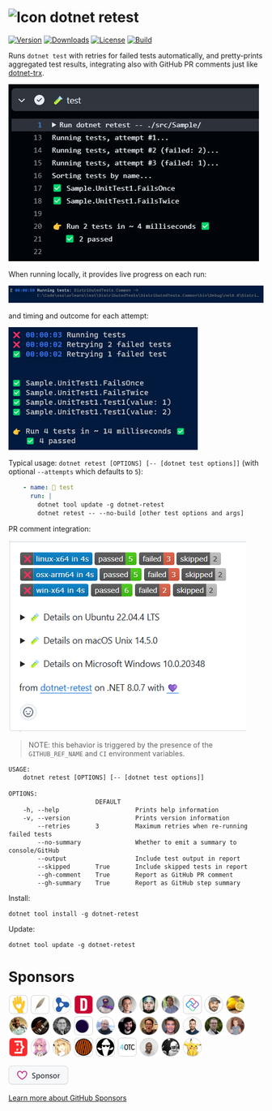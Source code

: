 ![Icon](assets/32.png) dotnet retest
============

[![Version](https://img.shields.io/nuget/v/dotnet-retest?color=royalblue)](https://www.nuget.org/packages/dotnet-retest)
[![Downloads](https://img.shields.io/nuget/dt/dotnet-retest)](https://www.nuget.org/packages/dotnet-retest)
[![License](https://img.shields.io/github/license/devlooped/dotnet-retest?color=blue)](https://github.com//devlooped/dotnet-retest/blob/main/license.txt)
[![Build](https://img.shields.io/github/actions/workflow/status/devlooped/dotnet-retest/build.yml?branch=main)](https://github.com/devlooped/dotnet-retest/actions)

<!-- #content -->
Runs `dotnet test` with retries for failed tests automatically, and pretty-prints aggregated 
test results, integrating also with GitHub PR comments just like [dotnet-trx](https://github.com/devlooped/dotnet-trx).

![Demo](https://raw.githubusercontent.com/devlooped/dotnet-retest/main/assets/img/ciretry.png)

When running locally, it provides live progress on each run:

![Demo](https://raw.githubusercontent.com/devlooped/dotnet-retest/main/assets/img/progress.png)

and timing and outcome for each attempt:

![Demo](https://raw.githubusercontent.com/devlooped/dotnet-retest/main/assets/img/timings.png)

Typical usage: `dotnet retest [OPTIONS] [-- [dotnet test options]]` (with optional `--attempts` which defaults to `5`):

```yml
    - name: 🧪 test
      run: |
        dotnet tool update -g dotnet-retest
        dotnet retest -- --no-build [other test options and args]
```

PR comment integration:

![PR comment](https://raw.githubusercontent.com/devlooped/dotnet-retest/main/assets/img/comment.png)

> NOTE: this behavior is triggered by the presence of the `GITHUB_REF_NAME` and `CI` environment variables.

<!-- include src/dotnet-retest/help.md -->
```shell
USAGE:
    dotnet retest [OPTIONS] [-- [dotnet test options]]

OPTIONS:
                        DEFAULT                                                
    -h, --help                     Prints help information                     
    -v, --version                  Prints version information                  
        --retries       3          Maximum retries when re-running failed tests
        --no-summary               Whether to emit a summary to console/GitHub 
        --output                   Include test output in report               
        --skipped       True       Include skipped tests in report             
        --gh-comment    True       Report as GitHub PR comment                 
        --gh-summary    True       Report as GitHub step summary               
```

<!-- src/dotnet-retest/help.md -->

Install:

```shell
dotnet tool install -g dotnet-retest
```

Update:

```shell
dotnet tool update -g dotnet-retest
```

<!-- #content -->
<!-- include https://github.com/devlooped/sponsors/raw/main/footer.md -->
# Sponsors 

<!-- sponsors.md -->
[![Clarius Org](https://raw.githubusercontent.com/devlooped/sponsors/main/.github/avatars/clarius.png "Clarius Org")](https://github.com/clarius)
[![MFB Technologies, Inc.](https://raw.githubusercontent.com/devlooped/sponsors/main/.github/avatars/MFB-Technologies-Inc.png "MFB Technologies, Inc.")](https://github.com/MFB-Technologies-Inc)
[![Torutek](https://raw.githubusercontent.com/devlooped/sponsors/main/.github/avatars/torutek-gh.png "Torutek")](https://github.com/torutek-gh)
[![DRIVE.NET, Inc.](https://raw.githubusercontent.com/devlooped/sponsors/main/.github/avatars/drivenet.png "DRIVE.NET, Inc.")](https://github.com/drivenet)
[![Keith Pickford](https://raw.githubusercontent.com/devlooped/sponsors/main/.github/avatars/Keflon.png "Keith Pickford")](https://github.com/Keflon)
[![Thomas Bolon](https://raw.githubusercontent.com/devlooped/sponsors/main/.github/avatars/tbolon.png "Thomas Bolon")](https://github.com/tbolon)
[![Kori Francis](https://raw.githubusercontent.com/devlooped/sponsors/main/.github/avatars/kfrancis.png "Kori Francis")](https://github.com/kfrancis)
[![Toni Wenzel](https://raw.githubusercontent.com/devlooped/sponsors/main/.github/avatars/twenzel.png "Toni Wenzel")](https://github.com/twenzel)
[![Uno Platform](https://raw.githubusercontent.com/devlooped/sponsors/main/.github/avatars/unoplatform.png "Uno Platform")](https://github.com/unoplatform)
[![Dan Siegel](https://raw.githubusercontent.com/devlooped/sponsors/main/.github/avatars/dansiegel.png "Dan Siegel")](https://github.com/dansiegel)
[![Reuben Swartz](https://raw.githubusercontent.com/devlooped/sponsors/main/.github/avatars/rbnswartz.png "Reuben Swartz")](https://github.com/rbnswartz)
[![Jacob Foshee](https://raw.githubusercontent.com/devlooped/sponsors/main/.github/avatars/jfoshee.png "Jacob Foshee")](https://github.com/jfoshee)
[![](https://raw.githubusercontent.com/devlooped/sponsors/main/.github/avatars/Mrxx99.png "")](https://github.com/Mrxx99)
[![Eric Johnson](https://raw.githubusercontent.com/devlooped/sponsors/main/.github/avatars/eajhnsn1.png "Eric Johnson")](https://github.com/eajhnsn1)
[![Ix Technologies B.V.](https://raw.githubusercontent.com/devlooped/sponsors/main/.github/avatars/IxTechnologies.png "Ix Technologies B.V.")](https://github.com/IxTechnologies)
[![David JENNI](https://raw.githubusercontent.com/devlooped/sponsors/main/.github/avatars/davidjenni.png "David JENNI")](https://github.com/davidjenni)
[![Jonathan ](https://raw.githubusercontent.com/devlooped/sponsors/main/.github/avatars/Jonathan-Hickey.png "Jonathan ")](https://github.com/Jonathan-Hickey)
[![Charley Wu](https://raw.githubusercontent.com/devlooped/sponsors/main/.github/avatars/akunzai.png "Charley Wu")](https://github.com/akunzai)
[![Jakob Tikjøb Andersen](https://raw.githubusercontent.com/devlooped/sponsors/main/.github/avatars/jakobt.png "Jakob Tikjøb Andersen")](https://github.com/jakobt)
[![Tino Hager](https://raw.githubusercontent.com/devlooped/sponsors/main/.github/avatars/tinohager.png "Tino Hager")](https://github.com/tinohager)
[![Ken Bonny](https://raw.githubusercontent.com/devlooped/sponsors/main/.github/avatars/KenBonny.png "Ken Bonny")](https://github.com/KenBonny)
[![Simon Cropp](https://raw.githubusercontent.com/devlooped/sponsors/main/.github/avatars/SimonCropp.png "Simon Cropp")](https://github.com/SimonCropp)
[![agileworks-eu](https://raw.githubusercontent.com/devlooped/sponsors/main/.github/avatars/agileworks-eu.png "agileworks-eu")](https://github.com/agileworks-eu)
[![sorahex](https://raw.githubusercontent.com/devlooped/sponsors/main/.github/avatars/sorahex.png "sorahex")](https://github.com/sorahex)
[![Zheyu Shen](https://raw.githubusercontent.com/devlooped/sponsors/main/.github/avatars/arsdragonfly.png "Zheyu Shen")](https://github.com/arsdragonfly)
[![Vezel](https://raw.githubusercontent.com/devlooped/sponsors/main/.github/avatars/vezel-dev.png "Vezel")](https://github.com/vezel-dev)
[![ChilliCream](https://raw.githubusercontent.com/devlooped/sponsors/main/.github/avatars/ChilliCream.png "ChilliCream")](https://github.com/ChilliCream)
[![4OTC](https://raw.githubusercontent.com/devlooped/sponsors/main/.github/avatars/4OTC.png "4OTC")](https://github.com/4OTC)
[![Vincent Limo](https://raw.githubusercontent.com/devlooped/sponsors/main/.github/avatars/v-limo.png "Vincent Limo")](https://github.com/v-limo)
[![Jordan S. Jones](https://raw.githubusercontent.com/devlooped/sponsors/main/.github/avatars/jordansjones.png "Jordan S. Jones")](https://github.com/jordansjones)
[![domischell](https://raw.githubusercontent.com/devlooped/sponsors/main/.github/avatars/DominicSchell.png "domischell")](https://github.com/DominicSchell)


<!-- sponsors.md -->

[![Sponsor this project](https://raw.githubusercontent.com/devlooped/sponsors/main/sponsor.png "Sponsor this project")](https://github.com/sponsors/devlooped)
&nbsp;

[Learn more about GitHub Sponsors](https://github.com/sponsors)

<!-- https://github.com/devlooped/sponsors/raw/main/footer.md -->
